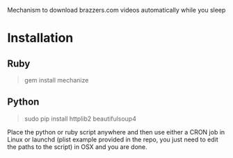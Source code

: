 Mechanism to download brazzers.com videos automatically while you sleep

Installation
============

## Ruby
> gem install mechanize

## Python
> sudo pip install httplib2 beautifulsoup4

Place the python or ruby script anywhere and then use either a CRON job
in Linux or launchd (plist example provided in the repo, you just need
to edit the paths to the script) in OSX and you are done.
